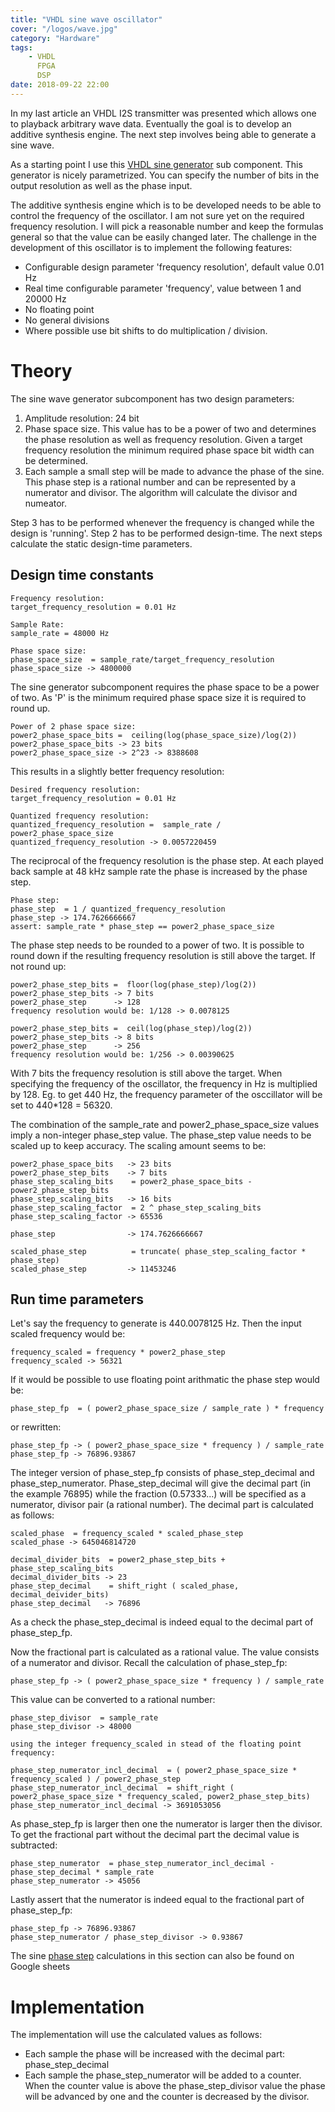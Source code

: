 ```yaml
---
title: "VHDL sine wave oscillator"
cover: "/logos/wave.jpg"
category: "Hardware"
tags: 
    - VHDL
      FPGA
      DSP
date: 2018-09-22 22:00
---
```


In my last article an VHDL I2S transmitter was presented which allows one to playback arbitrary wave data. Eventually the goal is to develop an additive synthesis engine. The next step involves being able to generate a sine wave.

As a starting point I use this [VHDL sine generator]() sub component. This generator is nicely parametrized. You can specify the number of bits in the output resolution as well as the phase input.

The additive synthesis engine which is to be developed needs to be able to control the frequency of the oscillator. I am not sure yet on the required frequency resolution. I will pick a reasonable number and keep the formulas general so that the value can be easily changed later. The challenge in the development of this oscillator is to implement the following features:

  * Configurable design parameter 'frequency resolution', default value 0.01 Hz
  * Real time configurable parameter 'frequency', value between 1 and 20000 Hz
  * No floating point
  * No general divisions
  * Where possible use bit shifts to do multiplication / division.

# Theory

The sine wave generator subcomponent has two design parameters:
  1. Amplitude resolution: 24 bit
  2. Phase space size. This value has to be a power of two and determines the phase resolution as well as frequency resolution. Given a target frequency resolution the minimum required phase space bit width can be determined. 
  3. Each sample a small step will be made to advance the phase of the sine. This phase step is a rational number and can be represented by a numerator and divisor. The algorithm will calculate the divisor and numeator.

Step 3 has to be performed whenever the frequency is changed while the design is 'running'. Step 2 has to be performed design-time. The next steps calculate the static design-time parameters.

## Design time constants

    Frequency resolution: 
    target_frequency_resolution = 0.01 Hz
    
    Sample Rate:          
    sample_rate = 48000 Hz
    
    Phase space size:
    phase_space_size  = sample_rate/target_frequency_resolution 
    phase_space_size -> 4800000

The sine generator subcomponent requires the phase space to be a power of two. As 'P' is the minimum required phase space size it is required to round up.

    Power of 2 phase space size: 
    power2_phase_space_bits =  ceiling(log(phase_space_size)/log(2))      
    power2_phase_space_bits -> 23 bits
    power2_phase_space_size -> 2^23 -> 8388608

This results in a slightly better frequency resolution:

    Desired frequency resolution:
    target_frequency_resolution = 0.01 Hz
    
    Quantized frequency resolution:
    quantized_frequency_resolution =  sample_rate / power2_phase_space_size
    quantized_frequency_resolution -> 0.0057220459
    
The reciprocal of the frequency resolution is the phase step. At each played back sample at 48 kHz sample rate the phase is increased by the phase step.

    Phase step:
    phase_step  = 1 / quantized_frequency_resolution
    phase_step -> 174.7626666667
    assert: sample_rate * phase_step == power2_phase_space_size

The phase step needs to be rounded to a power of two. It is possible to round down if the resulting frequency resolution is still above the target. If not round up:

    power2_phase_step_bits =  floor(log(phase_step)/log(2))      
    power2_phase_step_bits -> 7 bits
    power2_phase_step      -> 128
    frequency resolution would be: 1/128 -> 0.0078125

    power2_phase_step_bits =  ceil(log(phase_step)/log(2))      
    power2_phase_step_bits -> 8 bits
    power2_phase_step      -> 256
    frequency resolution would be: 1/256 -> 0.00390625

With 7 bits the frequency resolution is still above the target. When specifying the frequency of the oscillator, the frequency in Hz is multiplied by 128. Eg. to get 440 Hz, the frequency parameter of the osccillator will be set to 440*128 = 56320.  
   
The combination of the sample_rate and power2_phase_space_size values imply a non-integer phase_step value. The phase_step value needs to be scaled up to keep accuracy. The scaling amount seems to be:

    power2_phase_space_bits   -> 23 bits
    power2_phase_step_bits    -> 7 bits
    phase_step_scaling_bits    = power2_phase_space_bits - power2_phase_step_bits
    phase_step_scaling_bits   -> 16 bits
    phase_step_scaling_factor  = 2 ^ phase_step_scaling_bits
    phase_step_scaling_factor -> 65536
    
    phase_step                -> 174.7626666667
  
    scaled_phase_step          = truncate( phase_step_scaling_factor * phase_step)
    scaled_phase_step         -> 11453246

## Run time parameters

Let's say the frequency to generate is 440.0078125 Hz. Then the input scaled frequency would be:

    frequency_scaled = frequency * power2_phase_step
    frequency_scaled -> 56321

If it would be possible to use floating point arithmatic the phase step would be:

    phase_step_fp  = ( power2_phase_space_size / sample_rate ) * frequency

or rewritten:

    phase_step_fp -> ( power2_phase_space_size * frequency ) / sample_rate
    phase_step_fp -> 76896.93867

The integer version of phase_step_fp consists of phase_step_decimal and phase_step_numerator. Phase_step_decimal will give the decimal part (in the example 76895) while the fraction (0.57333...) will be specified as a numerator, divisor pair (a rational number). The decimal part is calculated as follows:

    scaled_phase  = frequency_scaled * scaled_phase_step
    scaled_phase -> 645046814720
    
    decimal_divider_bits  = power2_phase_step_bits + phase_step_scaling_bits
    decimal_divider_bits -> 23
    phase_step_decimal    = shift_right ( scaled_phase, decimal_deivider_bits)
    phase_step_decimal   -> 76896

As a check the phase_step_decimal is indeed equal to the decimal part of phase_step_fp. 

Now the fractional part is calculated as a rational value. The value consists of a numerator and divisor.  Recall the calculation of phase_step_fp:

    phase_step_fp -> ( power2_phase_space_size * frequency ) / sample_rate

This value can be converted to a rational number:

    phase_step_divisor  = sample_rate
    phase_step_divisor -> 48000

    using the integer frequency_scaled in stead of the floating point frequency:

    phase_step_numerator_incl_decimal  = ( power2_phase_space_size * frequency_scaled ) / power2_phase_step
    phase_step_numerator_incl_decimal  = shift_right ( power2_phase_space_size * frequency_scaled, power2_phase_step_bits)
    phase_step_numerator_incl_decimal -> 3691053056

As phase_step_fp is larger then one the numerator is larger then the divisor. To get the fractional part without the decimal part the decimal value is subtracted:
    
    phase_step_numerator  = phase_step_numerator_incl_decimal - phase_step_decimal * sample_rate
    phase_step_numerator -> 45056

Lastly assert that the numerator is indeed equal to the fractional part of phase_step_fp:

    phase_step_fp -> 76896.93867
    phase_step_numerator / phase_step_divisor -> 0.93867

The sine [phase step](https://docs.google.com/spreadsheets/d/1zl4uNqo22D30khxiX1On5RydeTHjTQGgfvHI6CXL8H8/edit?usp=sharing)  calculations in this section can also be found on Google sheets

# Implementation


The implementation will use the calculated values as follows: 
  * Each sample the phase will be increased with the decimal part: phase_step_decimal
  * Each sample the phase_step_numerator will be added to a counter. When the counter value is above the phase_step_divisor value the phase will be advanced by one and the counter is decreased by the divisor.

